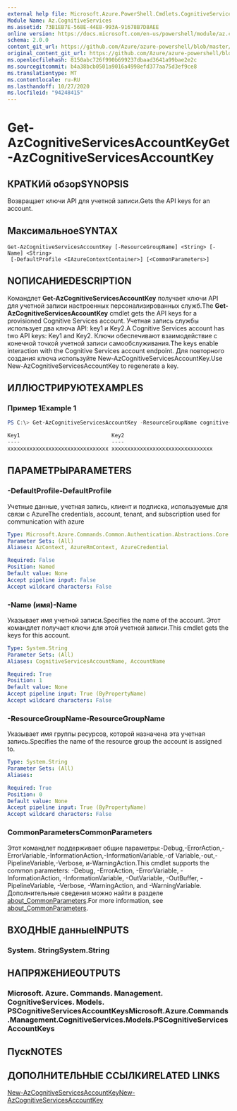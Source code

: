 ```yaml
---
external help file: Microsoft.Azure.PowerShell.Cmdlets.CognitiveServices.dll-Help.xml
Module Name: Az.CognitiveServices
ms.assetid: 73B1EB7E-568E-44E8-993A-91678B7D8AEE
online version: https://docs.microsoft.com/en-us/powershell/module/az.cognitiveservices/get-azcognitiveservicesaccountkey
schema: 2.0.0
content_git_url: https://github.com/Azure/azure-powershell/blob/master/src/CognitiveServices/CognitiveServices/help/Get-AzCognitiveServicesAccountKey.md
original_content_git_url: https://github.com/Azure/azure-powershell/blob/master/src/CognitiveServices/CognitiveServices/help/Get-AzCognitiveServicesAccountKey.md
ms.openlocfilehash: 8150abc726f990b699237dbaad3641a99bae2e2c
ms.sourcegitcommit: b4a38bcb0501a9016a4998efd377aa75d3ef9ce8
ms.translationtype: MT
ms.contentlocale: ru-RU
ms.lasthandoff: 10/27/2020
ms.locfileid: "94248415"
---
```

# <span data-ttu-id="f3cd8-101">Get-AzCognitiveServicesAccountKey</span><span class="sxs-lookup"><span data-stu-id="f3cd8-101">Get-AzCognitiveServicesAccountKey</span></span>

## <span data-ttu-id="f3cd8-102">КРАТКИй обзор</span><span class="sxs-lookup"><span data-stu-id="f3cd8-102">SYNOPSIS</span></span>
<span data-ttu-id="f3cd8-103">Возвращает ключи API для учетной записи.</span><span class="sxs-lookup"><span data-stu-id="f3cd8-103">Gets the API keys for an account.</span></span>

## <span data-ttu-id="f3cd8-104">Максимальное</span><span class="sxs-lookup"><span data-stu-id="f3cd8-104">SYNTAX</span></span>

```
Get-AzCognitiveServicesAccountKey [-ResourceGroupName] <String> [-Name] <String>
 [-DefaultProfile <IAzureContextContainer>] [<CommonParameters>]
```

## <span data-ttu-id="f3cd8-105">NОПИСАНИЕ</span><span class="sxs-lookup"><span data-stu-id="f3cd8-105">DESCRIPTION</span></span>
<span data-ttu-id="f3cd8-106">Командлет **Get-AzCognitiveServicesAccountKey** получает ключи API для учетной записи настроенных персонализированных служб.</span><span class="sxs-lookup"><span data-stu-id="f3cd8-106">The **Get-AzCognitiveServicesAccountKey** cmdlet gets the API keys for a provisioned Cognitive Services account.</span></span>
<span data-ttu-id="f3cd8-107">Учетная запись службы использует два ключа API: key1 и Key2.</span><span class="sxs-lookup"><span data-stu-id="f3cd8-107">A Cognitive Services account has two API keys: Key1 and Key2.</span></span>
<span data-ttu-id="f3cd8-108">Ключи обеспечивают взаимодействие с конечной точкой учетной записи самообслуживания.</span><span class="sxs-lookup"><span data-stu-id="f3cd8-108">The keys enable interaction with the Cognitive Services account endpoint.</span></span>
<span data-ttu-id="f3cd8-109">Для повторного создания ключа используйте New-AzCognitiveServicesAccountKey.</span><span class="sxs-lookup"><span data-stu-id="f3cd8-109">Use New-AzCognitiveServicesAccountKey to regenerate a key.</span></span>

## <span data-ttu-id="f3cd8-110">ИЛЛЮСТРИРУЮТ</span><span class="sxs-lookup"><span data-stu-id="f3cd8-110">EXAMPLES</span></span>

### <span data-ttu-id="f3cd8-111">Пример 1</span><span class="sxs-lookup"><span data-stu-id="f3cd8-111">Example 1</span></span>
```powershell
PS C:\> Get-AzCognitiveServicesAccountKey -ResourceGroupName cognitive-services-resource-group -name myluis

Key1                             Key2
----                             ----
xxxxxxxxxxxxxxxxxxxxxxxxxxxxxxxx xxxxxxxxxxxxxxxxxxxxxxxxxxxxxxxx
```

## <span data-ttu-id="f3cd8-112">ПАРАМЕТРЫ</span><span class="sxs-lookup"><span data-stu-id="f3cd8-112">PARAMETERS</span></span>

### <span data-ttu-id="f3cd8-113">-DefaultProfile</span><span class="sxs-lookup"><span data-stu-id="f3cd8-113">-DefaultProfile</span></span>
<span data-ttu-id="f3cd8-114">Учетные данные, учетная запись, клиент и подписка, используемые для связи с Azure</span><span class="sxs-lookup"><span data-stu-id="f3cd8-114">The credentials, account, tenant, and subscription used for communication with azure</span></span>

```yaml
Type: Microsoft.Azure.Commands.Common.Authentication.Abstractions.Core.IAzureContextContainer
Parameter Sets: (All)
Aliases: AzContext, AzureRmContext, AzureCredential

Required: False
Position: Named
Default value: None
Accept pipeline input: False
Accept wildcard characters: False
```

### <span data-ttu-id="f3cd8-115">-Name (имя)</span><span class="sxs-lookup"><span data-stu-id="f3cd8-115">-Name</span></span>
<span data-ttu-id="f3cd8-116">Указывает имя учетной записи.</span><span class="sxs-lookup"><span data-stu-id="f3cd8-116">Specifies the name of the account.</span></span>
<span data-ttu-id="f3cd8-117">Этот командлет получает ключи для этой учетной записи.</span><span class="sxs-lookup"><span data-stu-id="f3cd8-117">This cmdlet gets the keys for this account.</span></span>

```yaml
Type: System.String
Parameter Sets: (All)
Aliases: CognitiveServicesAccountName, AccountName

Required: True
Position: 1
Default value: None
Accept pipeline input: True (ByPropertyName)
Accept wildcard characters: False
```

### <span data-ttu-id="f3cd8-118">-ResourceGroupName</span><span class="sxs-lookup"><span data-stu-id="f3cd8-118">-ResourceGroupName</span></span>
<span data-ttu-id="f3cd8-119">Указывает имя группы ресурсов, которой назначена эта учетная запись.</span><span class="sxs-lookup"><span data-stu-id="f3cd8-119">Specifies the name of the resource group the account is assigned to.</span></span>

```yaml
Type: System.String
Parameter Sets: (All)
Aliases:

Required: True
Position: 0
Default value: None
Accept pipeline input: True (ByPropertyName)
Accept wildcard characters: False
```

### <span data-ttu-id="f3cd8-120">CommonParameters</span><span class="sxs-lookup"><span data-stu-id="f3cd8-120">CommonParameters</span></span>
<span data-ttu-id="f3cd8-121">Этот командлет поддерживает общие параметры:-Debug,-ErrorAction,-ErrorVariable,-InformationAction,-InformationVariable,-of Variable,-out,-PipelineVariable,-Verbose, и-WarningAction.</span><span class="sxs-lookup"><span data-stu-id="f3cd8-121">This cmdlet supports the common parameters: -Debug, -ErrorAction, -ErrorVariable, -InformationAction, -InformationVariable, -OutVariable, -OutBuffer, -PipelineVariable, -Verbose, -WarningAction, and -WarningVariable.</span></span> <span data-ttu-id="f3cd8-122">Дополнительные сведения можно найти в разделе [about_CommonParameters](http://go.microsoft.com/fwlink/?LinkID=113216).</span><span class="sxs-lookup"><span data-stu-id="f3cd8-122">For more information, see [about_CommonParameters](http://go.microsoft.com/fwlink/?LinkID=113216).</span></span>

## <span data-ttu-id="f3cd8-123">ВХОДНЫЕ данные</span><span class="sxs-lookup"><span data-stu-id="f3cd8-123">INPUTS</span></span>

### <span data-ttu-id="f3cd8-124">System. String</span><span class="sxs-lookup"><span data-stu-id="f3cd8-124">System.String</span></span>

## <span data-ttu-id="f3cd8-125">НАПРЯЖЕНИЕ</span><span class="sxs-lookup"><span data-stu-id="f3cd8-125">OUTPUTS</span></span>

### <span data-ttu-id="f3cd8-126">Microsoft. Azure. Commands. Management. CognitiveServices. Models. PSCognitiveServicesAccountKeys</span><span class="sxs-lookup"><span data-stu-id="f3cd8-126">Microsoft.Azure.Commands.Management.CognitiveServices.Models.PSCognitiveServicesAccountKeys</span></span>

## <span data-ttu-id="f3cd8-127">Пуск</span><span class="sxs-lookup"><span data-stu-id="f3cd8-127">NOTES</span></span>

## <span data-ttu-id="f3cd8-128">ДОПОЛНИТЕЛЬНЫЕ ССЫЛКИ</span><span class="sxs-lookup"><span data-stu-id="f3cd8-128">RELATED LINKS</span></span>

[<span data-ttu-id="f3cd8-129">New-AzCognitiveServicesAccountKey</span><span class="sxs-lookup"><span data-stu-id="f3cd8-129">New-AzCognitiveServicesAccountKey</span></span>](./New-AzCognitiveServicesAccountKey.md)


